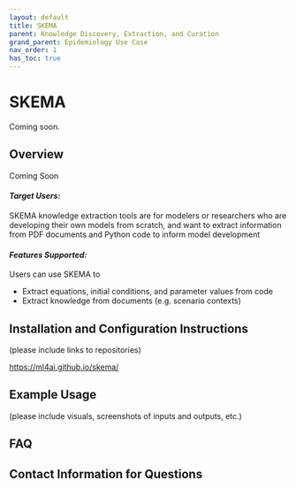 ```yaml
---
layout: default
title: SKEMA
parent: Knowledge Discovery, Extraction, and Curation
grand_parent: Epidemiology Use Case
nav_order: 1
has_toc: true
---
```

# SKEMA

Coming soon.

## Overview
Coming Soon

#### *Target Users:*
SKEMA knowledge extraction tools are for modelers or researchers who are developing their own models from scratch, and want to extract information from PDF documents and Python code to inform model development


#### *Features Supported:*
Users can use SKEMA to
* Extract equations, initial conditions, and parameter values from code
* Extract knowledge from documents (e.g. scenario contexts)


## Installation and Configuration Instructions
(please include links to repositories)

https://ml4ai.github.io/skema/  

## Example Usage
(please include visuals, screenshots of inputs and outputs, etc.)

## FAQ

## Contact Information for Questions

